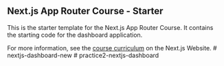 ## Next.js App Router Course - Starter

This is the starter template for the Next.js App Router Course. It contains the starting code for the dashboard application.

For more information, see the [course curriculum](https://nextjs.org/learn) on the Next.js Website.
#   n e x t j s - d a s h b o a r d - n e w  
 #   p r a c t i c e 2 - n e x t j s - d a s h b o a r d  
 